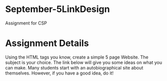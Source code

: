 # September-5LinkDesign
Assignment for CSP

# Assignment Details
Using the HTML tags you know, create a simple 5 page Website. The subject is your choice. The link below will give you some ideas on what you can make. Many students start with an autobiographical site about themselves. However, if you have a good idea, do it!
